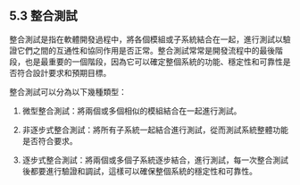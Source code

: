 ## 5.3 整合測試

整合測試是指在軟體開發過程中，將各個模組或子系統結合在一起，進行測試以驗證它們之間的互通性和協同作用是否正常。整合測試常常是開發流程中的最後階段，也是最重要的一個階段，因為它可以確定整個系統的功能、穩定性和可靠性是否符合設計要求和預期目標。

整合測試可以分為以下幾種類型：

1. 微型整合測試：將兩個或多個相似的模組結合在一起進行測試。

2. 非逐步式整合測試：將所有子系統一起結合進行測試，從而測試系統整體功能是否符合要求。

3. 逐步式整合測試：將兩個或多個子系統逐步結合，進行測試，每一次整合測試後都要進行驗證和調試，這樣可以確保整個系統的穩定性和可靠性。